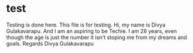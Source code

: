 # test
Testing is done here.
This file is for testing.
Hi, my name is Divya Gulakavarapu. And I am an aspiring to be Techie.
I am 28 years, even though the age is just the number it isn't stoping me from my dreams and goals. 
Regards
Divya Gulakavarapu
